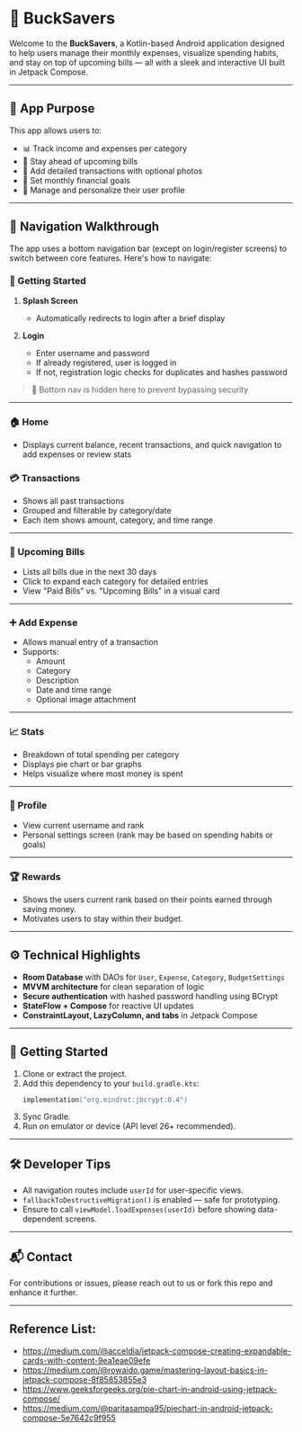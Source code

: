 
# 💸 BuckSavers

Welcome to the **BuckSavers**, a Kotlin-based Android application designed to help users manage their monthly expenses, visualize spending habits, and stay on top of upcoming bills — all with a sleek and interactive UI built in Jetpack Compose.

---

## 🎯 App Purpose

This app allows users to:

- 📊 Track income and expenses per category
- 📅 Stay ahead of upcoming bills
- 🧾 Add detailed transactions with optional photos
- 🎯 Set monthly financial goals
- 👤 Manage and personalize their user profile

---

## 🧭 Navigation Walkthrough

The app uses a bottom navigation bar (except on login/register screens) to switch between core features. Here's how to navigate:

### 🏁 Getting Started

1. **Splash Screen**
   - Automatically redirects to login after a brief display

2. **Login**
   - Enter username and password
   - If already registered, user is logged in
   - If not, registration logic checks for duplicates and hashes password

> 🔐 Bottom nav is hidden here to prevent bypassing security

---

### 🏠 Home 

- Displays current balance, recent transactions, and quick navigation to add expenses or review stats

### 💳 Transactions 

- Shows all past transactions
- Grouped and filterable by category/date
- Each item shows amount, category, and time range

---

### 📅 Upcoming Bills 

- Lists all bills due in the next 30 days
- Click to expand each category for detailed entries
- View "Paid Bills" vs. "Upcoming Bills" in a visual card

---

### ➕ Add Expense 

- Allows manual entry of a transaction
- Supports:
  - Amount
  - Category
  - Description
  - Date and time range
  - Optional image attachment

---

### 📈 Stats 

- Breakdown of total spending per category
- Displays pie chart or bar graphs
- Helps visualize where most money is spent

---

### 👤 Profile 

- View current username and rank
- Personal settings screen (rank may be based on spending habits or goals)

---

### 🏆 Rewards

- Shows the users current rank based on their points earned through saving money.
- Motivates users to stay within their budget.

---

## ⚙️ Technical Highlights

- **Room Database** with DAOs for `User`, `Expense`, `Category`, `BudgetSettings`
- **MVVM architecture** for clean separation of logic
- **Secure authentication** with hashed password handling using BCrypt
- **StateFlow + Compose** for reactive UI updates
- **ConstraintLayout, LazyColumn, and tabs** in Jetpack Compose

---

## 🚀 Getting Started

1. Clone or extract the project.
2. Add this dependency to your `build.gradle.kts`:
   ```kotlin
   implementation("org.mindrot:jbcrypt:0.4")
   ```
3. Sync Gradle.
4. Run on emulator or device (API level 26+ recommended).

---

## 🛠 Developer Tips

- All navigation routes include `userId` for user-specific views.
- `fallbackToDestructiveMigration()` is enabled — safe for prototyping.
- Ensure to call `viewModel.loadExpenses(userId)` before showing data-dependent screens.

---

## 📬 Contact

For contributions or issues, please reach out to us or fork this repo and enhance it further.

---

## Reference List:

- https://medium.com/@acceldia/jetpack-compose-creating-expandable-cards-with-content-9ea1eae09efe
- https://medium.com/@rowaido.game/mastering-layout-basics-in-jetpack-compose-8f85853855e3
- https://www.geeksforgeeks.org/pie-chart-in-android-using-jetpack-compose/
- https://medium.com/@paritasampa95/piechart-in-android-jetpack-compose-5e7642c9f955


